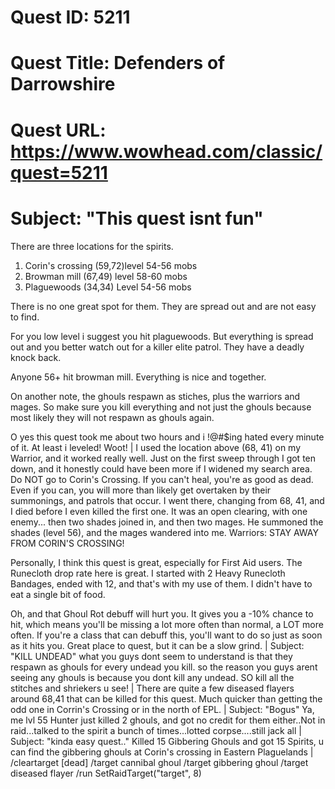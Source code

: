 # Quest ID: 5211
# Quest Title: Defenders of Darrowshire
# Quest URL: https://www.wowhead.com/classic/quest=5211
# Subject: "This quest isnt fun"
There are three locations for the spirits.

1. Corin's crossing (59,72)level 54-56 mobs
2. Browman mill (67,49) level 58-60 mobs
3. Plaguewoods (34,34) Level 54-56 mobs

There is no one great spot for them. They are spread out and are not easy to find.

For you low level i suggest you hit plaguewoods. But everything is spread out and you better watch out for a killer elite patrol. They have a deadly knock back.

Anyone 56+ hit browman mill. Everything is nice and together.

On another note, the ghouls respawn as stiches, plus the warriors and mages. So make sure you kill everything and not just the ghouls because most likely they will not respawn as ghouls again.

O yes this quest took me about two hours and i !@#$ing hated every minute of it. At least i leveled! Woot! | I used the location above (68, 41) on my Warrior, and it worked really well. Just on the first sweep through I got ten down, and it honestly could have been more if I widened my search area. Do NOT go to Corin's Crossing. If you can't heal, you're as good as dead. Even if you can, you will more than likely get overtaken by their summonings, and patrols that occur. I went there, changing from 68, 41, and I died before I even killed the first one. It was an open clearing, with one enemy... then two shades joined in, and then two mages. He summoned the shades (level 56), and the mages wandered into me. Warriors: STAY AWAY FROM CORIN'S CROSSING!

Personally, I think this quest is great, especially for First Aid users. The Runecloth drop rate here is great. I started with 2 Heavy Runecloth Bandages, ended with 12, and that's with my use of them. I didn't have to eat a single bit of food.

Oh, and that Ghoul Rot debuff will hurt you. It gives you a -10% chance to hit, which means you'll be missing a lot more often than normal, a LOT more often. If you're a class that can debuff this, you'll want to do so just as soon as it hits you. Great place to quest, but it can be a slow grind. | Subject: "KILL UNDEAD"
what you guys dont seem to understand is that they respawn as ghouls for every undead you kill. so the reason you guys arent seeing any ghouls is because you dont kill any undead. SO kill all the stitches and shriekers u see! | There are quite a few diseased flayers around 68,41 that can be killed for this quest. Much quicker than getting the odd one in Corrin's Crossing or in the north of EPL. | Subject: "Bogus"
Ya, me lvl 55 Hunter just killed 2 ghouls, and got no credit for them either..Not in raid...talked to the spirit a bunch of times...lotted corpse....still jack all | Subject: "kinda easy quest.."
Killed 15 Gibbering Ghouls and got 15 Spirits,
u can find the gibbering ghouls at Corin's crossing in Eastern Plaguelands | /cleartarget [dead]
/target cannibal ghoul
/target gibbering ghoul
/target diseased flayer
/run SetRaidTarget("target", 8)